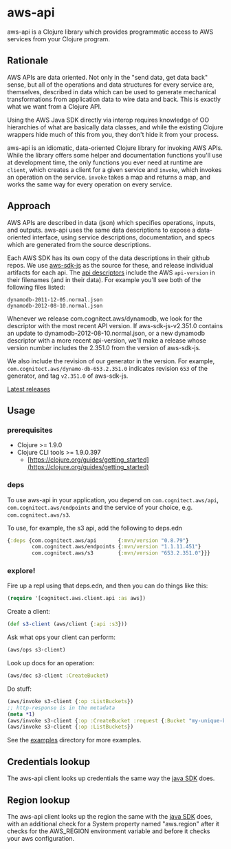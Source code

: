 # aws-api

aws-api is a Clojure library which provides programmatic access to AWS
services from your Clojure program.

## Rationale

AWS APIs are data oriented. Not only in the "send data, get data back"
sense, but all of the operations and data structures for every service
are, themselves, described in data which can be used to generate
mechanical transformations from application data to wire data and
back. This is exactly what we want from a Clojure API.

Using the AWS Java SDK directly via interop requires knowledge of
OO hierarchies of what are basically data classes, and while the
existing Clojure wrappers hide much of this from you, they don't
hide it from your process.

aws-api is an idiomatic, data-oriented Clojure library for
invoking AWS APIs.  While the library offers some helper and
documentation functions you'll use at development time, the only
functions you ever need at runtime are `client`, which creates a
client for a given service and `invoke`, which invokes an operation on
the service. `invoke` takes a map and returns a map, and works the
same way for every operation on every service.

## Approach

AWS APIs are described in data (json) which specifies operations, inputs, and
outputs. aws-api uses the same data descriptions to expose a
data-oriented interface, using service descriptions, documentation,
and specs which are generated from the source descriptions.

Each AWS SDK has its own copy of the data
descriptions in their github repos. We use
[aws-sdk-js](https://github.com/aws/aws-sdk-js/) as
the source for these, and release individual artifacts for each api.
The [api descriptors](https://github.com/aws/aws-sdk-js/tree/master/apis)
include the AWS `api-version` in their filenames (and in their data). For
example you'll see both of the following files listed:

    dynamodb-2011-12-05.normal.json
    dynamodb-2012-08-10.normal.json

Whenever we release com.cognitect.aws/dynamodb, we look for the
descriptor with the most recent API version. If aws-sdk-js-v2.351.0
contains an update to dynamodb-2012-08-10.normal.json, or a new
dynamodb descriptor with a more recent api-version, we'll make a
release whose version number includes the 2.351.0 from the version
of aws-sdk-js.

We also include the revision of our generator in the version. For example,
`com.cognitect.aws/dynamo-db-653.2.351.0` indicates revision `653` of the
generator, and tag `v2.351.0` of aws-sdk-js.

[Latest releases](doc/latest-releases.md)

## Usage

### prerequisites

* Clojure >= 1.9.0
* Clojure CLI tools >= 1.9.0.397
    * [https://clojure.org/guides/getting_started](https://clojure.org/guides/getting_started)

### deps

To use aws-api in your application, you depend on
`com.cognitect.aws/api`, `com.cognitect.aws/endpoints` and the service
of your choice, e.g. `com.cognitect.aws/s3`.

To use, for example, the s3 api, add the following to deps.edn

``` clojure
{:deps {com.cognitect.aws/api       {:mvn/version "0.8.79"}
        com.cognitect.aws/endpoints {:mvn/version "1.1.11.451"}
        com.cognitect.aws/s3        {:mvn/version "653.2.351.0"}}}
```

### explore!

Fire up a repl using that deps.edn, and then you can do things like this:

``` clojure
(require '[cognitect.aws.client.api :as aws])
```

Create a client:

```clojure
(def s3-client (aws/client {:api :s3}))
```

Ask what ops your client can perform:

``` clojure
(aws/ops s3-client)
```

Look up docs for an operation:

``` clojure
(aws/doc s3-client :CreateBucket)
```

Do stuff:

``` clojure
(aws/invoke s3-client {:op :ListBuckets})
;; http-response is in the metadata
(meta *1)
(aws/invoke s3-client {:op :CreateBucket :request {:Bucket "my-unique-bucket-name"}})
(aws/invoke s3-client {:op :ListBuckets})
```

See the [examples](examples) directory for more examples.

## Credentials lookup

The aws-api client looks up credentials the same way the [java
SDK](https://docs.aws.amazon.com/sdk-for-java/v1/developer-guide/credentials.html)
does.

## Region lookup

The aws-api client looks up the region the same with the [java
SDK](https://docs.aws.amazon.com/sdk-for-java/v1/developer-guide/java-dg-region-selection.html)
does, with an additional check for a System property named
"aws.region" after it checks for the AWS_REGION environment variable
and before it checks your aws configuration.
